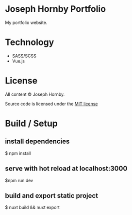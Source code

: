 # Joseph Hornby Portfolio
My portfolio website.

# Technology
* SASS/SCSS
* Vue.js

# License
All content &copy; Joseph Hornby.

Source code is licensed under the [MIT license](http://opensource.org/licenses/mit-license.php)

# Build / Setup
## install dependencies
$ npm install

## serve with hot reload at localhost:3000
$npm run dev

## build and export static project
$ nuxt build && nuxt export
